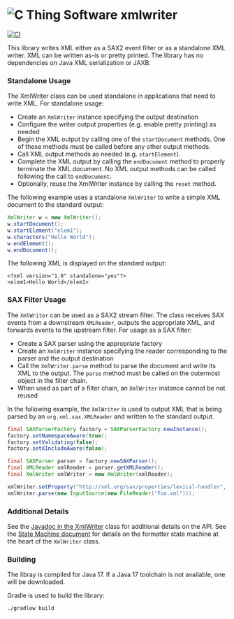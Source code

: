 # ![C Thing Software](https://www.cthing.com/branding/CThingSoftware-57x60.png "C Thing Software") xmlwriter

[![CI](https://github.com/cthing/xmlwriter/actions/workflows/ci.yml/badge.svg)](https://github.com/cthing/xmlwriter/actions/workflows/ci.yml)

This library writes XML either as a SAX2 event filter or as a standalone XML writer. XML can be written
as-is or pretty printed. The library has no dependencies on Java XML serialization or JAXB.

### Standalone Usage
The XmlWriter class can be used standalone in applications that need to write XML. For standalone usage:
* Create an `XmlWriter` instance specifying the output destination
* Configure the writer output properties (e.g. enable pretty printing) as needed
* Begin the XML output by calling one of the `startDocument` methods. One 
  of these methods must be called before any other output methods.
* Call XML output methods as needed (e.g. `startElement`).
* Complete the XML output by calling the `endDocument` method to properly terminate the
  XML document. No XML output methods can be called following the call to `endDocument`.
* Optionally, reuse the XmlWriter instance by calling the `reset` method.

The following example uses a standalone `XmlWriter` to write a simple XML document to the standard output:
```java
XmlWriter w = new XmlWriter();
w.startDocument();
w.startElement("elem1");
w.characters("Hello World");
w.endElement();
w.endDocument();
```
The following XML is displayed on the standard output:
```
<?xml version="1.0" standalone="yes"?>
<elem1>Hello World</elem1>
```

### SAX Filter Usage
The `XmlWriter` can be used as a SAX2 stream filter. The class receives SAX events from a downstream `XMLReader`, 
outputs the appropriate XML, and forwards events to the upstream filter. For usage as a SAX filter:
* Create a SAX parser using the appropriate factory
* Create an `XmlWriter` instance specifying the reader corresponding to the parser and the output destination
* Call the `XmlWriter.parse` method to parse the document and write its XML to the output. The `parse`
  method must be called on the outermost object in the filter chain.
* When used as part of a filter chain, an `XmlWriter` instance cannot be not reused

In the following example, the `XmlWriter` is used to output XML that is being parsed by an
`org.xml.sax.XMLReader` and written to the standard output.
```java
final SAXParserFactory factory = SAXParserFactory.newInstance();
factory.setNamespaceAware(true);
factory.setValidating(false);
factory.setXIncludeAware(false);

final SAXParser parser = factory.newSAXParser();
final XMLReader xmlReader = parser.getXMLReader();
final XmlWriter xmlWriter = new XmlWriter(xmlReader);

xmlWriter.setProperty("http://xml.org/sax/properties/lexical-handler", xmlWriter);
xmlWriter.parse(new InputSource(new FileReader("Foo.xml")));
```

### Additional Details
See the [Javadoc in the XmlWriter](src/main/java/org/cthing/xmlwriter/XmlWriter.java) class for additional details
on the API. See the [State Machine document](dev/docs/StateMachine.md) for details on the formatter state machine at the
heart of the `XmlWriter` class.

### Building
The libray is compiled for Java 17. If a Java 17 toolchain is not available, one will be downloaded.

Gradle is used to build the library:
```
./gradlew build
```

